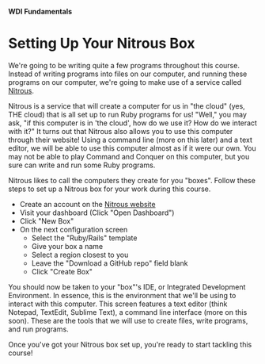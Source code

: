 **WDI Fundamentals**

# Setting Up Your Nitrous Box

We're going to be writing quite a few programs throughout this course. Instead
of writing programs into files on our computer, and running these programs on
our computer, we're going to make use of a service called [Nitrous](http://nitrous.io).

Nitrous is a service that will create a computer for us in "the cloud" (yes, THE
cloud) that is all set up to run Ruby programs for us! "Well," you may ask, "if
this computer is in 'the cloud', how do we use it? How do we interact with it?"
It turns out that Nitrous also allows you to use this computer through their
website! Using a command line (more on this later) and a text editor, we will
be able to use this computer almost as if it were our own. You may not be able
to play Command and Conquer on this computer, but you sure can write and run
some Ruby programs.

Nitrous likes to call the computers they create for you "boxes". Follow these
steps to set up a Nitrous box for your work during this course.

* Create an account on the [Nitrous website](http://nitrous.io)
* Visit your dashboard (Click "Open Dashboard")
* Click "New Box"
* On the next configuration screen
  * Select the "Ruby/Rails" template
  * Give your box a name
  * Select a region closest to you
  * Leave the "Download a GitHub repo" field blank
  * Click "Create Box"

You should now be taken to your "box"'s IDE, or Integrated Development
Environment. In essence, this is the environment that we'll be using to interact
with this computer. This screen features a text editor (think Notepad, TextEdit,
Sublime Text), a command line interface (more on this soon). These are the tools
that we will use to create files, write programs, and run programs.

Once you've got your Nitrous box set up, you're ready to start tackling this
course!
